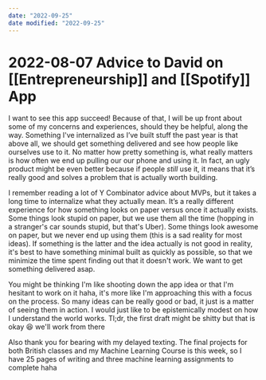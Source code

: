 ```yaml
---
date: "2022-09-25"
date modified: "2022-09-25"
---
```


# 2022-08-07 Advice to David on [[Entrepreneurship]] and [[Spotify]] App
I want to see this app succeed! Because of that, I will be up front about some of my concerns and experiences, should they be helpful, along the way. Something I've internalized as I’ve built stuff the past year is that above all, we should get something delivered and see how people like ourselves use to it. No matter how pretty something is, what really matters is how often we end up pulling our our phone and using it. In fact, an ugly product might be even better because if people *still* use it, it means that it’s really good and solves a problem that is actually worth building.

I remember reading a lot of Y Combinator advice about MVPs, but it takes a long time to internalize what they actually mean. It’s a really different experience for how something looks on paper versus once it actually exists. Some things look stupid on paper, but we use them all the time (hopping in a stranger's car sounds stupid, but that's Uber). Some things look awesome on paper, but we never end up using them (this is a sad reality for most ideas). If something is the latter and the idea actually is not good in reality, it's best to have something minimal built as quickly as possible, so that we minimize the time spent finding out that it doesn't work. We want to get something delivered asap.

You might be thinking I'm like shooting down the app idea or that I'm hesitant to work on it haha, it's more like I'm approaching this with a focus on the process. So many ideas can be really good or bad, it just is a matter of seeing them in action. I would just like to be epistemically modest on how I understand the world works. Tl;dr, the first draft might be shitty but that is okay 😆 we'll work from there

Also thank you for bearing with my delayed texting. The final projects for both British classes and my Machine Learning Course is this week, so I have 25 pages of writing and three machine learning assignments to complete haha
